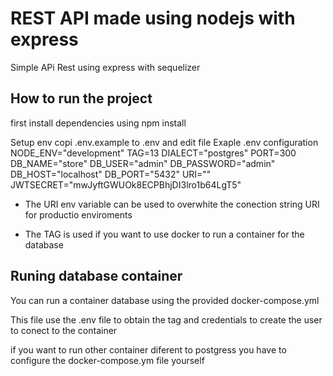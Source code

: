 # REST API made using nodejs with express

Simple APi Rest using express with sequelizer

## How to run the project

first install dependencies using npm install

Setup env
copi .env.example to .env and edit file
Exaple .env configuration
NODE_ENV="development"
TAG=13
DIALECT="postgres"
PORT=300
DB_NAME="store"
DB_USER="admin"
DB_PASSWORD="admin"
DB_HOST="localhost"
DB_PORT="5432"
URI=""
JWTSECRET="mwJyftGWUOk8ECPBhjDI3lro1b64LgT5"

- The URI env variable can be used to overwhite the conection string URI for productio enviroments

- The TAG is used if you want to use docker to run a container for the database

## Runing database container

You can run a container database using the provided docker-compose.yml

This file use the .env file to obtain the tag and credentials to create the user to conect to the container

if you want to run other container diferent to postgress you have to configure the docker-compose.ym file yourself
